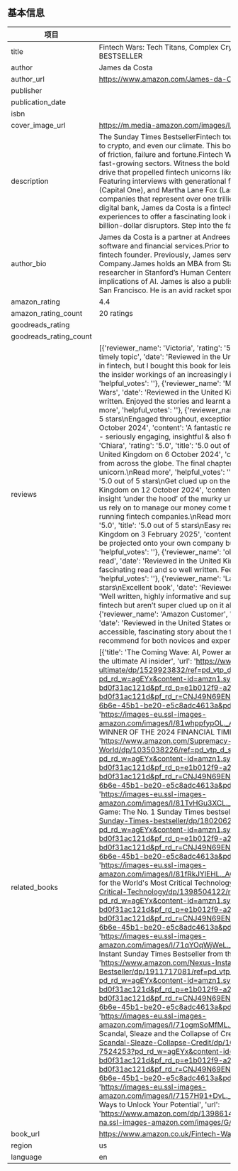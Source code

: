 # 

## 基本信息

| 项目 | 内容 |
| --- | --- |
| title | Fintech Wars: Tech Titans, Complex Crypto and the Future of Money - THE SUNDAY TIMES BESTSELLER |
| author | James da Costa |
| author_url | https://www.amazon.com/James-da-Costa/e/B0DJWYQ3XQ/ref=dp_byline_cont_book_1 |
| publisher |  |
| publication_date |  |
| isbn |  |
| cover_image_url | https://m.media-amazon.com/images/I/81T+gPenenL._SY522_.jpg |
| description | The Sunday Times BestsellerFintech touches every part of our lives, from cashless economies to crypto, and even our climate. This book draws back the curtain on this fascinating world full of friction, failure and fortune.Fintech Wars delves into one of the world's most lucrative and fast-growing sectors. Witness the bold strategies, groundbreaking innovations, and relentless drive that propelled fintech unicorns like PayPal, Nubank and Monzo to transform the world. Featuring interviews with generational founders including Reid Hoffman (LinkedIn), Nigel Morris (Capital One), and Martha Lane Fox (Lastminute.com), the narrators of this book have built companies that represent over one trillion dollars in market capitalization.As the founder of a digital bank, James da Costa is a fintech insider. He draws upon his network and first-hand experiences to offer a fascinating look into the intricacies and motivations behind building billion-dollar disruptors. Step into the fascinating, unpredictable and inspiring world of fintech. |
| author_bio | James da Costa is a partner at Andreessen Horowitz, where he focuses on investing in B2B software and financial services.Prior to joining a16z, James was a Y Combinator-backed fintech founder. Previously, James served as an engagement manager at McKinsey & Company.James holds an MBA from Stanford University. While at Stanford, James was a researcher in Stanford’s Human Centered AI Lab, where he focused on the economic implications of AI. James is also a published author.Originally from the UK, James is based in San Francisco. He is an avid racket sports fan. |
| amazon_rating | 4.4 |
| amazon_rating_count | 20 ratings |
| goodreads_rating |  |
| goodreads_rating_count |  |
| reviews | [{'reviewer_name': 'Victoria', 'rating': '5.0', 'title': '5.0 out of 5 stars\nInformative read on a timely topic', 'date': 'Reviewed in the United Kingdom on 20 November 2024', 'content': "I'm not in fintech, but I bought this book for leisure reading. It's an informative, fascinating account of the insider workings of an increasingly important topic. I highly recommend it.\nRead more", 'helpful_votes': ''}, {'reviewer_name': 'Misty', 'rating': '5.0', 'title': '5.0 out of 5 stars\nFintech Wars', 'date': 'Reviewed in the United Kingdom on 3 October 2024', 'content': 'Great book, well written. Enjoyed the stories and learnt a lot about fintechs.Definitely worth reading.\nRead more', 'helpful_votes': ''}, {'reviewer_name': 'Amazon Customer', 'rating': '5.0', 'title': '5.0 out of 5 stars\nEngaged throughout, exceptional read', 'date': 'Reviewed in the United Kingdom on 16 October 2024', 'content': 'A fantastic read uncovering all the insider stories of these tech giants - seriously engaging, insightful & also fun!\nRead more', 'helpful_votes': ''}, {'reviewer_name': 'Chiara', 'rating': '5.0', 'title': '5.0 out of 5 stars\nRare and brilliant.', 'date': 'Reviewed in the United Kingdom on 6 October 2024', 'content': 'Gripping tales of entrepreneurship and survival from across the globe. The final chapter is an actionable roadmap to building a fintech unicorn.\nRead more', 'helpful_votes': ''}, {'reviewer_name': 'Jack Hilton', 'rating': '5.0', 'title': '5.0 out of 5 stars\nGet clued up on the world of fintech', 'date': 'Reviewed in the United Kingdom on 12 October 2024', 'content': 'As the name and description suggests, this is a great insight ‘under the hood’ of the murky underworld of fintech and how the organisations many of us rely on to manage our money come to be. Great stories of the highs and lows of founding and running fintech companies.\nRead more', 'helpful_votes': ''}, {'reviewer_name': 'Sergey', 'rating': '5.0', 'title': '5.0 out of 5 stars\nEasy read and informative', 'date': 'Reviewed in the United Kingdom on 3 February 2025', 'content': 'Easy read, some parts are thought provoking and can be projected onto your own company business. I enjoyed reading this book.\nRead more', 'helpful_votes': ''}, {'reviewer_name': 'olivia', 'rating': '5.0', 'title': '5.0 out of 5 stars\nFascinating read', 'date': 'Reviewed in the United Kingdom on 3 October 2024', 'content': 'Such a fascinating read and so well written. Feel like I’ve learnt so much from this book!\nRead more', 'helpful_votes': ''}, {'reviewer_name': 'Laura-May', 'rating': '5.0', 'title': '5.0 out of 5 stars\nExcellent book', 'date': 'Reviewed in the United Kingdom on 5 October 2024', 'content': 'Well written, highly informative and super interesting book! Great if you have an interest in fintech but aren’t super clued up on it all. Overall great read\nRead more', 'helpful_votes': ''}, {'reviewer_name': 'Amazon Customer', 'rating': '5.0', 'title': 'A brilliant take on the Fintech world', 'date': 'Reviewed in the United States on 11 October 2024', 'content': 'Da Costa has written an accessible, fascinating story about the future of money with stories from the fences. Highly recommend for both novices and experts.\nRead more', 'helpful_votes': ''}] |
| related_books | [{'title': 'The Coming Wave: AI, Power and Our Future: The instant Sunday Times bestseller from the ultimate AI insider', 'url': 'https://www.amazon.com/Coming-Wave-instant-bestseller-ultimate/dp/1529923832/ref=pd_vtp_d_sccl_3_1/257-3686364-7524253?pd_rd_w=agEYx&content-id=amzn1.sym.e1b012f9-a2d8-4786-8113-bd0f31ac121d&pf_rd_p=e1b012f9-a2d8-4786-8113-bd0f31ac121d&pf_rd_r=CNJ49N69EN2HHAY8ZQTK&pd_rd_wg=G4QoM&pd_rd_r=ed56813b-6b6e-45b1-be20-e5c8adc4613a&pd_rd_i=1529923832&psc=1', 'image_url': 'https://images-eu.ssl-images-amazon.com/images/I/81whppfypOL._AC_UL330_SR330,330_.jpg'}, {'title': 'Supremacy: WINNER OF THE 2024 FINANCIAL TIMES BUSINESS BOOK OF THE YEAR AWARD', 'url': 'https://www.amazon.com/Supremacy-ChatGPT-Race-Change-World/dp/1035038226/ref=pd_vtp_d_sccl_3_2/257-3686364-7524253?pd_rd_w=agEYx&content-id=amzn1.sym.e1b012f9-a2d8-4786-8113-bd0f31ac121d&pf_rd_p=e1b012f9-a2d8-4786-8113-bd0f31ac121d&pf_rd_r=CNJ49N69EN2HHAY8ZQTK&pd_rd_wg=G4QoM&pd_rd_r=ed56813b-6b6e-45b1-be20-e5c8adc4613a&pd_rd_i=1035038226&psc=1', 'image_url': 'https://images-eu.ssl-images-amazon.com/images/I/81TvHGu3XCL._AC_UL330_SR330,330_.jpg'}, {'title': 'The Trading Game: The No. 1 Sunday Times bestseller', 'url': 'https://www.amazon.com/Trading-Game-Sunday-Times-bestseller/dp/1802062734/ref=pd_vtp_d_sccl_3_3/257-3686364-7524253?pd_rd_w=agEYx&content-id=amzn1.sym.e1b012f9-a2d8-4786-8113-bd0f31ac121d&pf_rd_p=e1b012f9-a2d8-4786-8113-bd0f31ac121d&pf_rd_r=CNJ49N69EN2HHAY8ZQTK&pd_rd_wg=G4QoM&pd_rd_r=ed56813b-6b6e-45b1-be20-e5c8adc4613a&pd_rd_i=1802062734&psc=1', 'image_url': 'https://images-eu.ssl-images-amazon.com/images/I/81fRkJYlEHL._AC_UL330_SR330,330_.jpg'}, {'title': "Chip War: The Fight for the World's Most Critical Technology", 'url': 'https://www.amazon.com/Chip-War-Worlds-Critical-Technology/dp/1398504122/ref=pd_vtp_d_sccl_3_4/257-3686364-7524253?pd_rd_w=agEYx&content-id=amzn1.sym.e1b012f9-a2d8-4786-8113-bd0f31ac121d&pf_rd_p=e1b012f9-a2d8-4786-8113-bd0f31ac121d&pf_rd_r=CNJ49N69EN2HHAY8ZQTK&pd_rd_wg=G4QoM&pd_rd_r=ed56813b-6b6e-45b1-be20-e5c8adc4613a&pd_rd_i=1398504122&psc=1', 'image_url': 'https://images-eu.ssl-images-amazon.com/images/I/71qYOqWjWeL._AC_UL330_SR330,330_.jpg'}, {'title': 'Nexus: The Instant Sunday Times Bestseller from the author of Sapiens', 'url': 'https://www.amazon.com/Nexus-Instant-Sunday-Times-Bestseller/dp/1911717081/ref=pd_vtp_d_sccl_3_5/257-3686364-7524253?pd_rd_w=agEYx&content-id=amzn1.sym.e1b012f9-a2d8-4786-8113-bd0f31ac121d&pf_rd_p=e1b012f9-a2d8-4786-8113-bd0f31ac121d&pf_rd_r=CNJ49N69EN2HHAY8ZQTK&pd_rd_wg=G4QoM&pd_rd_r=ed56813b-6b6e-45b1-be20-e5c8adc4613a&pd_rd_i=1911717081&psc=1', 'image_url': 'https://images-eu.ssl-images-amazon.com/images/I/71ogmSoMfML._AC_UL330_SR330,330_.jpg'}, {'title': 'Meltdown: Scandal, Sleaze and the Collapse of Credit Suisse', 'url': 'https://www.amazon.com/Meltdown-Scandal-Sleaze-Collapse-Credit/dp/1035037467/ref=pd_vtp_d_sccl_3_6/257-3686364-7524253?pd_rd_w=agEYx&content-id=amzn1.sym.e1b012f9-a2d8-4786-8113-bd0f31ac121d&pf_rd_p=e1b012f9-a2d8-4786-8113-bd0f31ac121d&pf_rd_r=CNJ49N69EN2HHAY8ZQTK&pd_rd_wg=G4QoM&pd_rd_r=ed56813b-6b6e-45b1-be20-e5c8adc4613a&pd_rd_i=1035037467&psc=1', 'image_url': 'https://images-eu.ssl-images-amazon.com/images/I/7157H91+DvL._AC_UL330_SR330,330_.jpg'}, {'title': 'Momentum: 13 Ways to Unlock Your Potential', 'url': 'https://www.amazon.com/dp/1398614955/ref=emc_bcc_2_i', 'image_url': 'https://images-na.ssl-images-amazon.com/images/G/01/x-locale/common/grey-pixel.gif'}] |
| book_url | https://www.amazon.co.uk/Fintech-Wars-Titans-Chaotic-Crypto/dp/1398617024 |
| region | us |
| language | en |